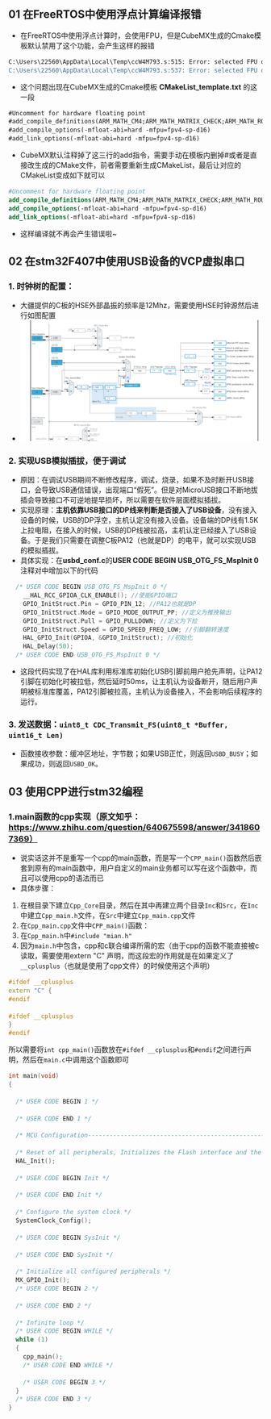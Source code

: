 ## 01 在FreeRTOS中使用浮点计算编译报错
- 在FreeRTOS中使用浮点计算时，会使用FPU，但是CubeMX生成的Cmake模板默认禁用了这个功能，会产生这样的报错
``` bash
C:\Users\22560\AppData\Local\Temp\ccW4M793.s:515: Error: selected FPU does not support instruction -- `vstmdbeq r0!,{s16-s31}'
C:\Users\22560\AppData\Local\Temp\ccW4M793.s:537: Error: selected FPU does not support instruction -- `vldmiaeq r0!,{s16-s31}'
```
- 这个问题出现在CubeMX生成的Cmake模板 **CMakeList_template.txt** 的这一段
``` txt
#Uncomment for hardware floating point
#add_compile_definitions(ARM_MATH_CM4;ARM_MATH_MATRIX_CHECK;ARM_MATH_ROUNDING)
#add_compile_options(-mfloat-abi=hard -mfpu=fpv4-sp-d16)
#add_link_options(-mfloat-abi=hard -mfpu=fpv4-sp-d16)
```
- CubeMX默认注释掉了这三行的add指令，需要手动在模板内删掉#或者是直接改生成的CMake文件，前者需要重新生成CMakeList，最后让对应的CMakeList变成如下就可以
``` CMake
#Uncomment for hardware floating point
add_compile_definitions(ARM_MATH_CM4;ARM_MATH_MATRIX_CHECK;ARM_MATH_ROUNDING)
add_compile_options(-mfloat-abi=hard -mfpu=fpv4-sp-d16)
add_link_options(-mfloat-abi=hard -mfpu=fpv4-sp-d16)
```
- 这样编译就不再会产生错误啦~
## 02 在stm32F407中使用USB设备的VCP虚拟串口
### 1. 时钟树的配置：
- 大疆提供的C板的HSE外部晶振的频率是12Mhz，需要使用HSE时钟源然后进行如图配置
- ![image](./image/02.png)
### 2. 实现USB模拟插拔，便于调试
- 原因：在调试USB期间不断修改程序，调试，烧录，如果不及时断开USB接口，会导致USB通信错误，出现端口“假死”。但是对MicroUSB接口不断地拔插会导致接口不可逆地提早损坏，所以需要在软件层面模拟插拔。
- 实现原理：**主机依靠USB接口的DP线来判断是否接入了USB设备**，没有接入设备的时候，USB的DP浮空，主机认定没有接入设备。设备端的DP线有1.5K上拉电阻，在接入的时候，USB的DP线被拉高，主机认定已经接入了USB设备。于是我们只需要在调整C板PA12（也就是DP）的电平，就可以实现USB的模拟插拔。
- 具体实现：在**usbd_conf.c**的**USER CODE BEGIN USB_OTG_FS_MspInit 0**注释对中增加以下的代码
``` C
  /* USER CODE BEGIN USB_OTG_FS_MspInit 0 */
    __HAL_RCC_GPIOA_CLK_ENABLE(); //使能GPIO端口
    GPIO_InitStruct.Pin = GPIO_PIN_12; //PA12也就是DP
    GPIO_InitStruct.Mode = GPIO_MODE_OUTPUT_PP; //定义为推挽输出
    GPIO_InitStruct.Pull = GPIO_PULLDOWN; //定义为下拉
    GPIO_InitStruct.Speed = GPIO_SPEED_FREQ_LOW; //引脚翻转速度
    HAL_GPIO_Init(GPIOA, &GPIO_InitStruct); //初始化
    HAL_Delay(50);
  /* USER CODE END USB_OTG_FS_MspInit 0 */
```
- 这段代码实现了在HAL库利用标准库初始化USB引脚前用户抢先声明，让PA12引脚在初始化时被拉低，然后延时50ms，让主机认为设备断开，随后用户声明被标准库覆盖，PA12引脚被拉高，主机认为设备接入，不会影响后续程序的运行。
### 3. 发送数据：`uint8_t CDC_Transmit_FS(uint8_t *Buffer, uint16_t Len)`
- 函数接收参数：缓冲区地址，字节数；如果USB正忙，则返回`USBD_BUSY`；如果成功，则返回`USBD_OK`。

## 03 使用CPP进行stm32编程
### 1.main函数的cpp实现（原文知乎：https://www.zhihu.com/question/640675598/answer/3418607369）
- 说实话这并不是重写一个cpp的main函数，而是写一个`CPP_main()`函数然后嵌套到原有的main函数中，用户自定义的main业务都可以写在这个函数中，而且可以使用cpp的语法而已
- 具体步骤：
1. 在根目录下建立`Cpp_Core`目录，然后在其中再建立两个目录`Inc`和`Src`，在`Inc`中建立`Cpp_main.h`文件，在`Src`中建立`Cpp_main.cpp`文件
2. 在`Cpp_main.cpp`文件中`CPP_main()`函数：
3. 在`Cpp_main.h`中`#include "mian.h"`
4. 因为`main.h`中包含，cpp和c联合编译所需的宏（由于cpp的函数不能直接被c读取，需要使用extern "C" 声明，而这段宏的作用就是在如果定义了`__cplusplus`（也就是使用了cpp文件）的时候使用这个声明）
``` cpp
#ifdef __cplusplus
extern "C" {
#endif

#ifdef __cplusplus
}
#endif
```
所以需要将`int cpp_main()`函数放在`#ifdef __cplusplus`和`#endif`之间进行声明，然后在`main.c`中调用这个函数即可
``` c
int main(void)
{

  /* USER CODE BEGIN 1 */

  /* USER CODE END 1 */

  /* MCU Configuration--------------------------------------------------------*/

  /* Reset of all peripherals, Initializes the Flash interface and the Systick. */
  HAL_Init();

  /* USER CODE BEGIN Init */

  /* USER CODE END Init */

  /* Configure the system clock */
  SystemClock_Config();

  /* USER CODE BEGIN SysInit */

  /* USER CODE END SysInit */

  /* Initialize all configured peripherals */
  MX_GPIO_Init();
  /* USER CODE BEGIN 2 */

  /* USER CODE END 2 */

  /* Infinite loop */
  /* USER CODE BEGIN WHILE */
  while (1)
  {
    cpp_main();
    /* USER CODE END WHILE */

    /* USER CODE BEGIN 3 */
  }
  /* USER CODE END 3 */
}
```